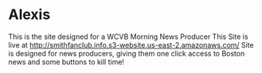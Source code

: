 # Alexis
This is the site designed for a WCVB Morning News Producer
This Site is live at http://smithfanclub.info.s3-website.us-east-2.amazonaws.com/
Site is designed for news producers, giving them one click access to Boston news and some buttons to kill time!
